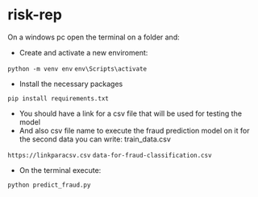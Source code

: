 # risk-rep

On a windows pc open the terminal on a folder and:

* Create and activate a new enviroment:

`
python -m venv env
`
`
env\Scripts\activate
` 

* Install the necessary packages

`
pip install requirements.txt
`

* You should have a link for a csv file that will be used for testing the model
* And also csv file name to execute the fraud prediction model on it
  for the second data you can write: train_data.csv

`
https://linkparacsv.csv
`
`
data-for-fraud-classification.csv
`

* On the terminal execute:

`
python predict_fraud.py
`
